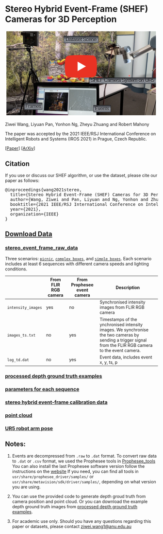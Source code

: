 # Stereo Hybrid Event-Frame (SHEF) Cameras for 3D Perception
<p align="center">
  <a href="https://www.youtube.com/watch?v=Azu7rJSPGNc">
    <img src="figures/video_thumbnail.png" alt="Stereo Hybrid Event-Frame (SHEF) Cameras for 3D Perception" width="500"/>
  </a>
</p>



Ziwei Wang, Liyuan Pan, Yonhon Ng, Zheyu Zhuang and Robert Mahony

The paper was accepted by the 2021 IEEE/RSJ International Conference on Intelligent Robots and Systems (IROS 2021) in Prague, Czech Republic.

[[Paper](https://ieeexplore.ieee.org/abstract/document/9636312)]
[[ArXiv](https://arxiv.org/abs/2110.04988)]


## Citation 
If you use or discuss our SHEF algorithm, or use the dataset, please cite our paper as follows:
<pre>
@inproceedings{wang2021stereo,
  title={Stereo Hybrid Event-Frame (SHEF) Cameras for 3D Perception},
  author={Wang, Ziwei and Pan, Liyuan and Ng, Yonhon and Zhuang, Zheyu and Mahony, Robert},
  booktitle={2021 IEEE/RSJ International Conference on Intelligent Robots and Systems (IROS)},
  year={2021},
  organization={IEEE}
}
</pre>



## [Download Data](https://anu365-my.sharepoint.com/:f:/g/personal/u6456661_anu_edu_au/EuotzBGRLk1AhfOe9LlZuSQBVtis9MH86vz1DQgt8hzQPA?e=jhRg1h) 

### [stereo_event_frame_raw_data](https://anu365-my.sharepoint.com/:f:/g/personal/u6456661_anu_edu_au/Ej1WwLyZqAFFtf-QZxvE8tYBkJkL-IYwUyzE1NDFpsI4aA?e=0vZNak)

Three scenarios: [`picnic`](https://anu365-my.sharepoint.com/:f:/g/personal/u6456661_anu_edu_au/Enz2dm5fBxlFkimada8OUnwB5QcI5SdzwTb4MmDTT1AY7g?e=9HKLyL), [`complex boxes`](https://anu365-my.sharepoint.com/:f:/g/personal/u6456661_anu_edu_au/EtcIck30nRBBq9n8Ozne-WEBeAf1rM6L9ka42TnNMBO1FA?e=GqjZMd), and [`simple boxes`](https://anu365-my.sharepoint.com/:f:/g/personal/u6456661_anu_edu_au/Em7JHxte1uFOpzKPeuCUyW0BmFdb_adsgNOBVHdxxN4JQg?e=fchosA).
Each scenario includes at least 6 sequences with different camera speeds and lighting conditions.


|                      | From FLIR RGB camera | From Prophesee event camera | Description                                                                                             |
|----------------------|----------------------|-----------------------------|---------------------------------------------------------------------------------------------------------| 
| `intensity_images`  | yes                     | no                          |Synchronised intensity images from FLIR RGB camera |
| `images_ts.txt`     | no                      | yes                         |Timestamps of the ynchronised intensity images. We synchronise the two cameras by sending a trigger signal from the FLIR RGB camera to the event camera. |
| `log_td.dat`        | no                      | yes                         |Event data, includes event x, y, ts, p |                                             


### [processed depth ground truth examples](https://anu365-my.sharepoint.com/:f:/g/personal/u6456661_anu_edu_au/EqtwBFaIBp9FhJRtIvqK6scB0esgEt9wUZoQ5u3Oa82DBA?e=WRvCSX)


### [parameters for each sequence](https://docs.google.com/spreadsheets/d/1so2S-R-0OyHtPx6rzRnHimwNJFnQP-UNSiHOV1cqRFM/edit?usp=sharing)


### [stereo hybrid event-frame calibration data](https://anu365-my.sharepoint.com/:u:/g/personal/u6456661_anu_edu_au/EYYaSawiB6hPl2HC03Ig4RgBOq4RsrNylGyl2SdoYqdMTw?e=nAwUdt)

### [point cloud](https://anu365-my.sharepoint.com/:f:/g/personal/u6456661_anu_edu_au/Egwt0pIEaJ9AqrHuImMSupgBJ7WmxOEFV5KCtJreVsoH_g?e=pryE01)


### [UR5 robot arm pose](https://anu365-my.sharepoint.com/:f:/g/personal/u6456661_anu_edu_au/ErQDYXOfZ5FKoziHVxyqusgBN4JwASJUh8ue_Hsah9Aclw?e=IREwdD)


## Notes: 
1. Events are decompressed from `.raw` to `.dat` format. To convert raw data to `.dat` or `.csv` format, we used the Prophesee tools in [Prophesee_tools](https://anu365-my.sharepoint.com/:f:/g/personal/u6456661_anu_edu_au/EgqGLGx573ZOnbobjQZMT1YBO-7eSgtCtZivu72CxdMz8Q?e=hceb06)
You can also install the last Prophesee software version follow the instructions on the [website](https://support.prophesee.ai/portal/en/kb/articles/linux-software#Prerequisites)
If you need, you can find all tools in `usr/share/prophesee_driver/samples/` or `usr/share/metavision/sdk/driver/samples/`, depending on what version you are using.

2. You can use the provided code to generate depth groud truth from camera position and point cloud. Or you can download the example depth ground truth images from [processed depth ground truth examples](https://anu365-my.sharepoint.com/:f:/g/personal/u6456661_anu_edu_au/EqtwBFaIBp9FhJRtIvqK6scB0esgEt9wUZoQ5u3Oa82DBA?e=WRvCSX).

3. For academic use only. Should you have any questions regarding this paper or datasets, please contact [ziwei.wang1@anu.edu.au](ziwei.wang1@anu.edu.au)
